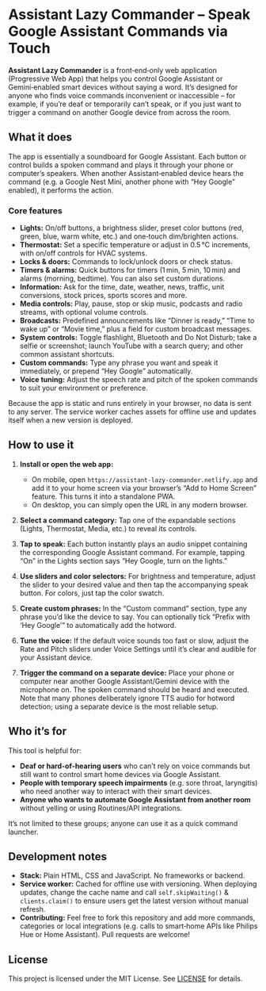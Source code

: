 # Assistant Lazy Commander – Speak Google Assistant Commands via Touch

**Assistant Lazy Commander** is a front‑end‑only web application (Progressive Web App) that helps you control Google Assistant or Gemini‑enabled smart devices without saying a word. It’s designed for anyone who finds voice commands inconvenient or inaccessible – for example, if you’re deaf or temporarily can’t speak, or if you just want to trigger a command on another Google device from across the room.

## What it does

The app is essentially a soundboard for Google Assistant. Each button or control builds a spoken command and plays it through your phone or computer’s speakers. When another Assistant‑enabled device hears the command (e.g. a Google Nest Mini, another phone with “Hey Google” enabled), it performs the action.

### Core features

- **Lights:** On/off buttons, a brightness slider, preset color buttons (red, green, blue, warm white, etc.) and one‑touch dim/brighten actions.
- **Thermostat:** Set a specific temperature or adjust in 0.5 °C increments, with on/off controls for HVAC systems.
- **Locks & doors:** Commands to lock/unlock doors or check status.
- **Timers & alarms:** Quick buttons for timers (1 min, 5 min, 10 min) and alarms (morning, bedtime). You can also set custom durations.
- **Information:** Ask for the time, date, weather, news, traffic, unit conversions, stock prices, sports scores and more.
- **Media controls:** Play, pause, stop or skip music, podcasts and radio streams, with optional volume controls.
- **Broadcasts:** Predefined announcements like “Dinner is ready,” “Time to wake up” or “Movie time,” plus a field for custom broadcast messages.
- **System controls:** Toggle flashlight, Bluetooth and Do Not Disturb; take a selfie or screenshot; launch YouTube with a search query; and other common assistant shortcuts.
- **Custom commands:** Type any phrase you want and speak it immediately, or prepend “Hey Google” automatically.
- **Voice tuning:** Adjust the speech rate and pitch of the spoken commands to suit your environment or preference.

Because the app is static and runs entirely in your browser, no data is sent to any server. The service worker caches assets for offline use and updates itself when a new version is deployed.

## How to use it

1. **Install or open the web app:**
   - On mobile, open `https://assistant-lazy-commander.netlify.app` and add it to your home screen via your browser’s “Add to Home Screen” feature. This turns it into a standalone PWA.
   - On desktop, you can simply open the URL in any modern browser.

2. **Select a command category:** Tap one of the expandable sections (Lights, Thermostat, Media, etc.) to reveal its controls.

3. **Tap to speak:** Each button instantly plays an audio snippet containing the corresponding Google Assistant command. For example, tapping “On” in the Lights section says “Hey Google, turn on the lights.”

4. **Use sliders and color selectors:** For brightness and temperature, adjust the slider to your desired value and then tap the accompanying speak button. For colors, just tap the color swatch.

5. **Create custom phrases:** In the “Custom command” section, type any phrase you’d like the device to say. You can optionally tick “Prefix with ‘Hey Google’” to automatically add the hotword.

6. **Tune the voice:** If the default voice sounds too fast or slow, adjust the Rate and Pitch sliders under Voice Settings until it’s clear and audible for your Assistant device.

7. **Trigger the command on a separate device:** Place your phone or computer near another Google Assistant/Gemini device with the microphone on. The spoken command should be heard and executed. Note that many phones deliberately ignore TTS audio for hotword detection; using a separate device is the most reliable setup.

## Who it’s for

This tool is helpful for:

- **Deaf or hard‑of‑hearing users** who can’t rely on voice commands but still want to control smart home devices via Google Assistant.
- **People with temporary speech impairments** (e.g. sore throat, laryngitis) who need another way to interact with their smart devices.
- **Anyone who wants to automate Google Assistant from another room** without yelling or using Routines/API integrations.

It’s not limited to these groups; anyone can use it as a quick command launcher.

## Development notes

- **Stack:** Plain HTML, CSS and JavaScript. No frameworks or backend.
- **Service worker:** Cached for offline use with versioning. When deploying updates, change the cache name and call `self.skipWaiting()` & `clients.claim()` to ensure users get the latest version without manual refresh.
- **Contributing:** Feel free to fork this repository and add more commands, categories or local integrations (e.g. calls to smart‑home APIs like Philips Hue or Home Assistant). Pull requests are welcome!

## License

This project is licensed under the MIT License. See [LICENSE](LICENSE) for details.